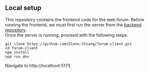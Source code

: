 ## Local setup
This repository contains the frontend code for the web forum. Before running the frontend, we must first run the server from the [backend repository](https://github.com/Glenn-Chiang/forum-api).  
Once the server is running, proceed with the following steps:
```
git clone https://github.com/Glenn-Chiang/forum-client.git
cd forum-client
npm install
npm run dev
```
Navigate to http://localhost:5173
